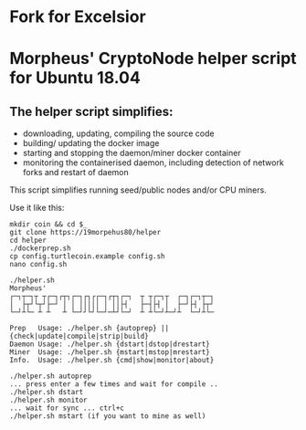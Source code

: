 # Fork for Excelsior

# Morpheus' CryptoNode helper script for Ubuntu 18.04

## The helper script simplifies:
 - downloading, updating, compiling the source code
 - building/ updating the docker image
 - starting and stopping the daemon/miner docker container
 - monitoring the containerised daemon, including detection of network forks and restart of daemon

This script simplifies running seed/public nodes and/or CPU miners.

Use it like this:

```
mkdir coin && cd $_
git clone https://19morpehus80/helper
cd helper
./dockerprep.sh
cp config.turtlecoin.example config.sh
nano config.sh

./helper.sh
Morpheus'
┌─┐┬─┐┬ ┬┌─┐┌┬┐┌─┐┌┐┌┌─┐┌┬┐┌─┐  ┬ ┬┌─┐┬  ┌─┐┌─┐┬─┐
│  ├┬┘└┬┘├─┘ │ │ │││││ │ ││├┤   ├─┤├┤ │  ├─┘├┤ ├┬┘
└─┘┴└─ ┴ ┴   ┴ └─┘┘└┘└─┘─┴┘└─┘  ┴ ┴└─┘┴─┘┴  └─┘┴└─

Prep   Usage: ./helper.sh {autoprep} || {check|update|compile|strip|build}
Daemon Usage: ./helper.sh {dstart|dstop|drestart}
Miner  Usage: ./helper.sh {mstart|mstop|mrestart}
Info.  Usage: ./helper.sh {cmd|show|monitor|about}

./helper.sh autoprep
... press enter a few times and wait for compile ..
./helper.sh dstart
./helper.sh monitor
... wait for sync ... ctrl+c
./helper.sh mstart (if you want to mine as well)

```
